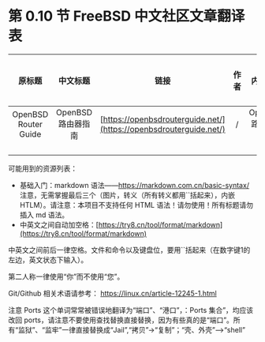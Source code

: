 # 第 0.10 节 FreeBSD 中文社区文章翻译表

|          原标题         |      中文标题     |                                 链接                                 |  作者 |      内容概述     |  译者 | 时间安排 |
| :------------------: | :-----------: | :----------------------------------------------------------------: | :-: | :-----------: | :-: | :--: |
| OpenBSD Router Guide | OpenBSD 路由器指南 | [https://openbsdrouterguide.net/](https://openbsdrouterguide.net/) |  /  | OpenBSD 路由器指南 |     |      |
|                      |               |                                                                    |     |               |     |      |
|                      |               |                                                                    |     |               |     |      |
|                      |               |                                                                    |     |               |     |      |
|                      |               |                                                                    |     |               |     |      |

可能用到的资源列表：

* 基础入门：markdown 语法——https://markdown.com.cn/basic-syntax/ 注意，无需掌握最后三个（图片，转义（所有转义都用\`\`括起来），内嵌 HTLM）。请注意：本项目不支持任何 HTML 语法！请勿使用！所有标题请勿插入 md 语法。
* 中英文之间自动加空格：[https://try8.cn/tool/format/markdown](https://try8.cn/tool/format/markdown)

中英文之间前后一律空格。文件和命令以及键盘位，要用\`\`括起来（在数字键1的左边，英文状态下输入）。

第二人称一律使用“你”而不使用“您”。

Git/Github 相关术语请参考： https://linux.cn/article-12245-1.html

注意 Ports 这个单词常常被错误地翻译为“端口”、“港口”，：Ports 集合”，均应该改回 ports，请注意不要使用查找替换直接替换，因为有些真的是“端口”。所有“监狱”、“监牢”一律直接替换成“Jail”,“拷贝”->“复制”；“壳、外壳”——>“shell”
